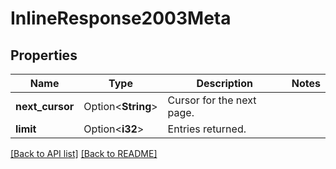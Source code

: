 # InlineResponse2003Meta

## Properties

Name | Type | Description | Notes
------------ | ------------- | ------------- | -------------
**next_cursor** | Option<**String**> | Cursor for the next page. | 
**limit** | Option<**i32**> | Entries returned. | 

[[Back to API list]](../README.md#documentation-for-api-endpoints) [[Back to README]](../README.md)


